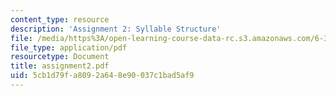 ```yaml
---
content_type: resource
description: 'Assignment 2: Syllable Structure'
file: /media/https%3A/open-learning-course-data-rc.s3.amazonaws.com/6-345-automatic-speech-recognition-spring-2003/5cb1d79fa8092a648e90037c1bad5af9_assignment2.pdf
file_type: application/pdf
resourcetype: Document
title: assignment2.pdf
uid: 5cb1d79f-a809-2a64-8e90-037c1bad5af9
---
```

